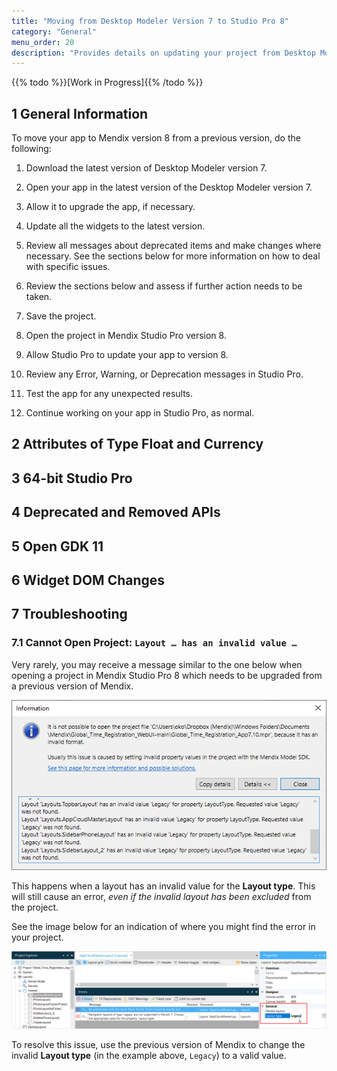 ```yaml
---
title: "Moving from Desktop Modeler Version 7 to Studio Pro 8"
category: "General"
menu_order: 20
description: "Provides details on updating your project from Desktop Modeler version 7 to Studio Pro version 8 , including sections on converting your project and deprecated features."
---
```


{{% todo %}}[Work in Progress]{{% /todo %}}

## 1 General Information

To move your app to Mendix version 8 from a previous version, do the following:

1. Download the latest version of Desktop Modeler version 7.

2. Open your app in the latest version of the Desktop Modeler version 7.

3. Allow it to upgrade the app, if necessary.

4. Update all the widgets to the latest version.

5. Review all messages about deprecated items and make changes where necessary. See the sections below for more information on how to deal with specific issues.

6. Review the sections below and assess if further action needs to be taken.

7. Save the project.

8. Open the project in Mendix Studio Pro version 8.

9. Allow Studio Pro to update your app to version 8.

10. Review any Error, Warning, or Deprecation messages in Studio Pro.

11. Test the app for any unexpected results.

12. Continue working on your app in Studio Pro, as normal.

## 2 Attributes of Type Float and Currency

## 3 64-bit Studio Pro

## 4 Deprecated and Removed APIs

## 5 Open GDK 11

## 6 Widget DOM Changes

## 7 Troubleshooting

### 7.1 Cannot Open Project: `Layout … has an invalid value …`

Very rarely, you may receive a message similar to the one below when opening a project in Mendix Studio Pro 8 which needs to be upgraded from a previous version of Mendix.

![Layouts Error Message](attachments/moving-from-7-to-8/layout-import-message.png)

This happens when a layout has an invalid value for the **Layout type**. This will still cause an error, *even if the invalid layout has been excluded* from the project.

See the image below for an indication of where you might find the error in your project.

![Location of Layouts Error](attachments/moving-from-7-to-8/layout-error-location.png)

To resolve this issue, use the previous version of Mendix to change the invalid **Layout type** (in the example above, `Legacy`) to a valid value.
